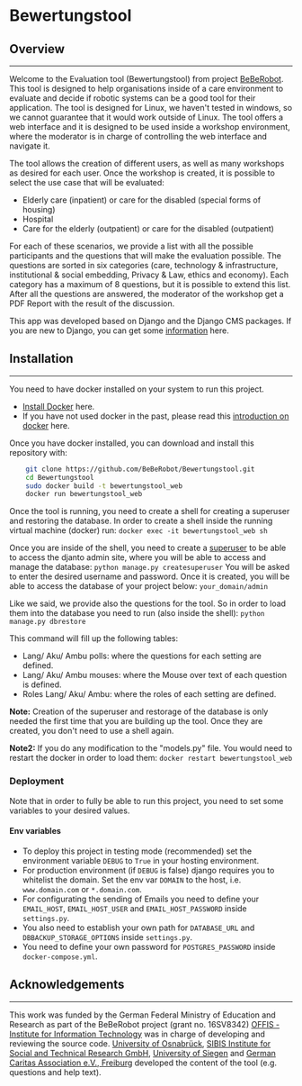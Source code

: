 # Bewertungstool 

## Overview

---

Welcome to the Evaluation tool (Bewertungstool) from project [BeBeRobot](https://www.interaktive-technologien.de/projekte/beberobot).
This tool is designed to help organisations inside of a care environment to evaluate and decide if robotic systems can be a good tool for their application. 
The tool is designed for Linux, we haven't tested in windows, so we cannot guarantee that it would work outside of Linux. 
The tool offers a web interface and it is designed to be used inside a workshop environment, where the moderator is in charge of controlling the web interface and navigate it.

The tool allows the creation of different users, as well as many workshops as desired for each user. Once the workshop is created, it is possible to select the use case that will be evaluated:
- Elderly care (inpatient) or care for the disabled (special forms of housing)
- Hospital
- Care for the elderly (outpatient) or care for the disabled (outpatient)

For each of these scenarios, we provide a list with all the possible participants and the questions that will make the evaluation possible. 
The questions are sorted in six categories (care, technology & infrastructure, institutional & social embedding, Privacy & Law, ethics and economy). Each category has a maximum of 8 questions, but it is possible to extend this list. 
After all the questions are answered, the moderator of the workshop get a PDF Report with the result of the discussion. 

This app was developed based on Django and the Django CMS packages. 
If you are new to Django, you can get some [information](https://docs.djangoproject.com/en/4.2/) here. 

## Installation

---

You need to have docker installed on your system to run this project.
- [Install Docker](https://docs.docker.com/engine/install/) here. 
- If you have not used docker in the past, please read this [introduction on docker](https://docs.docker.com/get-started/) here.

Once you have docker installed, you can download and install this repository with:
```bash
    git clone https://github.com/BeBeRobot/Bewertungstool.git
    cd Bewertungstool
    sudo docker build -t bewertungstool_web
    docker run bewertungstool_web

```
Once the tool is running, you need to create a shell for creating a superuser and restoring the database. In order to create a shell inside the running virtual machine (docker) run:
`docker exec -it bewertungstool_web sh`

Once you are inside of the shell, you need to create a [superuser](https://docs.djangoproject.com/en/4.2/intro/tutorial02/) to be able to access the djanto admin site, where you will be able to access and manage the database:
`python manage.py createsuperuser`
You will be asked to enter the desired username and password. 
Once it is created, you will be able to access the database of your project below: `your_domain/admin`

Like we said, we provide also the questions for the tool. So in order to load them into the database you need to run (also inside the shell):
`python manage.py dbrestore`

This command will fill up the following tables:
- Lang/ Aku/ Ambu polls: where the questions for each setting are defined. 
- Lang/ Aku/ Ambu mouses: where the Mouse over text of each question is defined. 
- Roles Lang/ Aku/ Ambu: where the roles of each setting are defined. 

**Note:** Creation of the superuser and restorage of the database is only needed the first time that you are building up the tool. Once they are created, you don't need to use a shell again. 

**Note2:** If you do any modification to the "models.py" file. You would need to restart the docker in order to load them:
`docker restart bewertungstool_web`

### Deployment

Note that in order to fully be able to run this project, you need to set some variables to your desired values. 

#### Env variables
- To deploy this project in testing mode (recommended) set the environment variable `DEBUG` to `True` in your hosting environment.
- For production environment (if `DEBUG` is false) django requires you to whitelist the domain. Set the env var `DOMAIN` to the host, i.e. `www.domain.com` or `*.domain.com`.
- For configurating the sending of Emails you need to define your `EMAIL_HOST`, `EMAIL_HOST_USER` and `EMAIL_HOST_PASSWORD` inside `settings.py`.
- You also need to establish your own path for `DATABASE_URL` and `DBBACKUP_STORAGE_OPTIONS` inside `settings.py`.
- You need to define your own password for `POSTGRES_PASSWORD` inside `docker-compose.yml`. 

## Acknowledgements

---

This work was funded by the German Federal Ministry of Education and Research as part of the BeBeRobot project (grant no. 16SV8342)
[OFFIS - Institute for Information Technology](https://www.offis.de/) was in charge of developing and reviewing the source code. 
[University of Osnabrück](https://www.igb.uni-osnabrueck.de/abteilungen/pflegewissenschaft.html), [SIBIS Institute for Social and Technical Research GmbH](http://www.sibis-institut.de/), [University of Siegen](https://forschung.uni-siegen.de/) and [German Caritas Association e.V., Freiburg](https://www.caritas.de/diecaritas/deutschercaritasverband/verbandszentrale/standorte/dcv-zentrale-freiburg) developed the content of the tool (e.g. questions and help text). 







